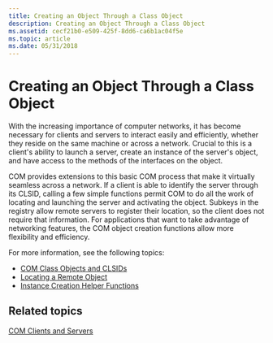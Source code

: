```yaml
---
title: Creating an Object Through a Class Object
description: Creating an Object Through a Class Object
ms.assetid: cecf21b0-e509-425f-8dd6-ca6b1ac04f5e
ms.topic: article
ms.date: 05/31/2018
---
```


# Creating an Object Through a Class Object

With the increasing importance of computer networks, it has become necessary for clients and servers to interact easily and efficiently, whether they reside on the same machine or across a network. Crucial to this is a client's ability to launch a server, create an instance of the server's object, and have access to the methods of the interfaces on the object.

COM provides extensions to this basic COM process that make it virtually seamless across a network. If a client is able to identify the server through its CLSID, calling a few simple functions permit COM to do all the work of locating and launching the server and activating the object. Subkeys in the registry allow remote servers to register their location, so the client does not require that information. For applications that want to take advantage of networking features, the COM object creation functions allow more flexibility and efficiency.

For more information, see the following topics:

-   [COM Class Objects and CLSIDs](com-class-objects-and-clsids.md)
-   [Locating a Remote Object](locating-a-remote-object.md)
-   [Instance Creation Helper Functions](instance-creation-helper-functions.md)

## Related topics

<dl> <dt>

[COM Clients and Servers](com-clients-and-servers.md)
</dt> </dl>

 

 




